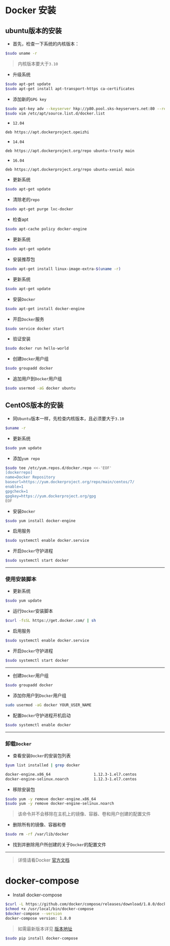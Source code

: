 # Docker 安装

## ubuntu版本的安装

- 首先，检查一下系统的内核版本：

```bash
$sudo uname -r
```

> 内核版本要大于`3.10`

- 升级系统

```bash
$sudo apt-get update
$sudo apt-get install apt-transport-https ca-certificates
```

- 添加新的`GPG key`

```bash
$sudo apt-key adv --keyserver hkp://p80.pool.sks-keyservers.net:80 --recv-keys 58118E89F3A912897C070ADBF76221572C52609D
$sudo vim /etc/apt/source.list.d/docker.list
```

- `12.04`

```
deb https://apt.dockerproject.opeizhi
```

- `14.04`

```
deb https://apt.dockerproject.org/repo ubuntu-trusty main
```

- `16.04`

```
deb https://apt.dockerproject.org/repo ubuntu-xenial main
```

- 更新系统

```bash
$sudo apt-get update
```

- 清除老的`repo`

```bash
$sudo apt-get purge lxc-docker
```

- 检查apt

```bash
$sudo apt-cache policy docker-engine
```

- 更新系统

```bash
$sudo apt-get update
```

- 安装推荐包

```bash
$sudo apt-get install linux-image-extra-$(uname -r)
```

- 更新系统

```bash
$sudo apt-get update
```

- 安装`Docker`

```bash
$sudo apt-get install docker-engine
```

- 开启`Docker`服务

```bash
$sudo service docker start
```

- 验证安装

```bash
$sudo docker run hello-world
```

- 创建`Docker`用户组

```bash
$sudo groupadd docker
```

- 追加用户到`Docker`用户组

```bash
$sudo usermod -aG docker ubuntu
```

## CentOS版本的安装

- 同`Ubuntu`版本一样，先检查内核版本，且必须要大于`3.10`

```bash
$uname -r
```

- 更新系统

```bash
$sudo yum update
```

- 添加`yum repo`

```bash
$sudo tee /etc/yum.repos.d/docker.repo <<-'EOF'
[dockerrepo]
name=Docker Repository
baseurl=https://yum.dockerproject.org/repo/main/centos/7/
enable=1
gpgcheck=1
gpgkey=https://yum.dockerproject.org/gpg
EOF
```

- 安装`Docker`

```bash
$sudo yum install docker-engine
```

- 启用服务

```bash
$sudo systemctl enable docker.service
```

- 开启`Docker`守护进程

```bash
$sudo systemctl start docker
```

*********************

### 使用安装脚本

- 更新系统

```bash
$sudo yum update
```

- 运行`Docker`安装脚本

```bash
$curl -fsSL https://get.docker.com/ | sh
```

- 启用服务

```bash
$sudo systemctl enable docker.service
```
- 开启`Docker`守护进程

```bash
$sudo systemctl start docker
```

*********************

- 创建`Docker`用户组

```bash
$sudo groupadd docker
```

- 添加你用户到`Docker`用户组

```bash
sudo usermod -aG docker YOUR_USER_NAME
```

- 配置`Docker`守护进程开机启动

```bash
$sudo systemctl enable docker
```

*********************

### 卸载`Docker`

- 查看安装`Docker`的安装包列表

```bash
$yum list installed | grep docker

docker-engine.x86_64                   1.12.3-1.el7.centos             @dockerrepo
docker-engine-selinux.noarch           1.12.3-1.el7.centos             @dockerrepo
```

- 移除安装包

```bash
$sudo yum -y remove docker-engine.x86_64
$sudo yum -y remove docker-engine-selinux.noarch
```

> 该命令并不会移除在主机上的镜像、容器、卷和用户创建的配置文件

- 删除所有的镜像、容器和卷

```bash
$sudo rm -rf /var/lib/docker
```

- 找到并删除用户所创建的关于`Docker`的配置文件

*********************

> 详情请看Docker [官方文档](https://docs.docker.com/engine/installation/linux/ubuntulinux/)

# docker-compose

- Install docker-compose

```bash
$curl -L https://github.com/docker/compose/releases/download/1.8.0/docker-compose-`uname -s`-`uname -m` > /usr/local/bin/docker-compose
$chmod +x /usr/local/bin/docker-compose
$docker-compose --version
docker-compose version: 1.8.0
```

> 如需最新版本详见 [版本地址](https://github.com/docker/compose/releases)

```bash
$sudo pip install docker-compose
```
